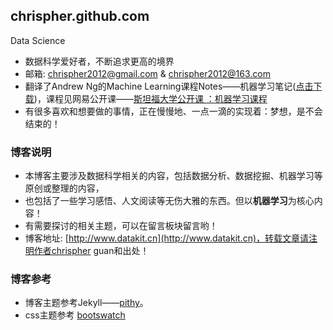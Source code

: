 ## chrispher.github.com
Data Science

- 数据科学爱好者，不断追求更高的境界
- 邮箱: chrispher2012@gmail.com & chrispher2012@163.com 
- 翻译了Andrew Ng的Machine Learning课程Notes——机器学习笔记([点击下载](https://raw.githubusercontent.com/chrispher/chrispher.github.com/master/_draft/machine_learning_notes_ng.docx))，课程见网易公开课——[斯坦福大学公开课 ：机器学习课程](http://v.163.com/special/opencourse/machinelearning.html)
- 有很多喜欢和想要做的事情，正在慢慢地、一点一滴的实现着：梦想，是不会结束的！

### 博客说明

- 本博客主要涉及数据科学相关的内容，包括数据分析、数据挖掘、机器学习等原创或整理的内容，
- 也包括了一些学习感悟、人文阅读等无伤大雅的东西。但以**机器学习**为核心内容！
- 有需要探讨的相关主题，可以在留言板块留言哟！
- 博客地址: [http://www.datakit.cn](http://www.datakit.cn)，转载文章请注明作者chrispher guan和出处！

### 博客参考

- 博客主题参考Jekyll——[pithy](https://github.com/guovz/pithy)。
- css主题参考 [bootswatch](http://bootswatch.com)
